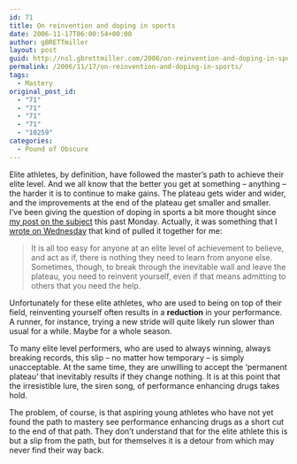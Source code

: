 ```yaml
---
id: 71
title: On reinvention and doping in sports
date: 2006-11-17T06:00:54+00:00
author: gBRETTmiller
layout: post
guid: http://nsl.gbrettmiller.com/2006/on-reinvention-and-doping-in-sports
permalink: /2006/11/17/on-reinvention-and-doping-in-sports/
tags:
  - Mastery
original_post_id:
  - "71"
  - "71"
  - "71"
  - "71"
  - "10259"
categories:
  - Pound of Obscure
---
```

Elite athletes, by definition, have followed the master&#8217;s path to achieve their elite level. And we all know that the better you get at something &#8211; anything &#8211; the harder it is to continue to make gains. The plateau gets wider and wider, and the improvements at the end of the plateau get smaller and smaller.  
I&#8217;ve been giving the question of doping in sports a bit more thought since [my post on the subject](http://nsl.gbrettmiller.com/2006/when-the-pursuit-of-mastery-goes-bad "No Straight Lines - When the pursuit of mastery goes bad") this past Monday. Actually, it was something that I [wrote on Wednesday](http://nsl.gbrettmiller.com/2006/finding-inspiration-in-the-mastery-of-others "No Straight Lines - Finding inspiration in the mastery of others") that kind of pulled it together for me:

> It is all too easy for anyone at an elite level of achievement to believe, and act as if, there is nothing they need to learn from anyone else. Sometimes, though, to break through the inevitable wall and leave the plateau, you need to reinvent yourself, even if that means admitting to others that you need the help.

Unfortunately for these elite athletes, who are used to being on top of their field, reinventing yourself often results in a **reduction** in your performance. A runner, for instance, trying a new stride will quite likely run slower than usual for a while. Maybe for a whole season.

To many elite level performers, who are used to always winning, always breaking records, this slip &#8211; no matter how temporary &#8211; is simply unacceptable. At the same time, they are unwilling to accept the &#8216;permanent plateau&#8217; that inevitably results if they change nothing. It is at this point that the irresistible lure, the siren song, of performance enhancing drugs takes hold.

The problem, of course, is that aspiring young athletes who have not yet found the path to mastery see performance enhancing drugs as a short cut to the end of that path. They don&#8217;t understand that for the elite athlete this is but a slip from the path, but for themselves it is a detour from which may never find their way back.